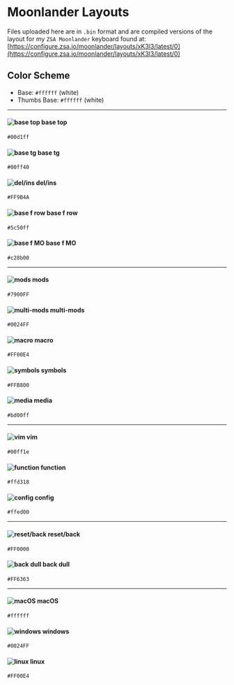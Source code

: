 # Moonlander Layouts

Files uploaded here are in `.bin` format and are compiled versions of the layout for my `ZSA Moonlander` keyboard found at:
[https://configure.zsa.io/moonlander/layouts/xK3l3/latest/0](https://configure.zsa.io/moonlander/layouts/xK3l3/latest/0)

## Color Scheme

* Base: `#ffffff` (white)
* Thumbs Base: `#ffffff` (white)

---

#### ![base top](https://drive.google.com/uc?export=download&id=1zaRwPkPBcly27tsBbv1B7xr6OBY-HF0R) base top
```
#00d1ff
```

#### ![base tg](https://drive.google.com/uc?export=download&id=1mJFZLaEY2j1q1spxY5bsPopf4iK9SkI9) base tg
```
#00ff40
```

#### ![del/ins](https://drive.google.com/uc?export=download&id=1cOlnU43ohBLURot5igt-dXt5hZWT36zE) del/ins
```
#FF9B4A
````

#### ![base f row](https://drive.google.com/uc?export=download&id=13MS00VZXXG-r2dqtDnyKlFiaI0I66JWp) base f row
```
#5c50ff
```

#### ![base f MO](https://drive.google.com/uc?export=download&id=1-zyc3pIT8WbcrupLWG9rSrjqWSRI-1ec) base f MO
```
#c28b00
```

---

#### ![mods](https://drive.google.com/uc?export=download&id=1T1yCy9HaRStDV6IRbSxgDPHqqFwwHmyJ) mods
```
#7900FF
```

#### ![multi-mods](https://drive.google.com/uc?export=download&id=1iHqBWcMNGIYX5xqSAz1oGaS9ERO_DH-9) multi-mods
```
#0024FF
```

#### ![macro](https://drive.google.com/uc?export=download&id=1vwixsWI0DEA7JeuHBgblziDuYIq5cWFc) macro
```
#FF00E4
```

#### ![symbols](https://drive.google.com/uc?export=download&id=18qgYXqcRqs9Gh0uVl0iVd5_KotKd_nmJ) symbols
```
#FFB800
```

#### ![media](https://drive.google.com/uc?export=download&id=10PngUpXTfl8C-htWY-d85jlszFEbxd8E) media
```
#bd00ff
```

---

#### ![vim](https://drive.google.com/uc?export=download&id=1CE77hJo8sMooN4umURtaWlPhInmVvKaK) vim
```
#00ff1e
```

#### ![function](https://drive.google.com/uc?export=download&id=14gpe-E1AqiXvbxdnPEwqAhaRVjYAoEaQ) function
```
#ffd318
```

#### ![config](https://drive.google.com/uc?export=download&id=1zzFLzLuYtEcoK0u_VI-i0nL7MlGVbUyF) config
```
#ffed00
```

---

#### ![reset/back](https://drive.google.com/uc?export=download&id=1CLA4y_FO3EZUEyT-vIhsIc2NT8DZz06X) reset/back
```
#FF0000
```

#### ![back dull](https://drive.google.com/uc?export=download&id=1eMDwrdmPYPm70E2hHqwl6IFzxaCNvmxx) back dull
```
#FF6363
```

---

#### ![macOS](https://drive.google.com/uc?export=download&id=1kiuOkIbzErBT031YGjNMgyuQtxfHmdRa) macOS
```
#ffffff
```

#### ![windows](https://drive.google.com/uc?export=download&id=17kP4xETO9g1BjtsFBj_K-yk3DgVGIWyD) windows
```
#0024FF
```

#### ![linux](https://drive.google.com/uc?export=download&id=16cH2lEWaiUBpYcVCBwfHKANxrwazGIsH) linux
```
#FF00E4
```

